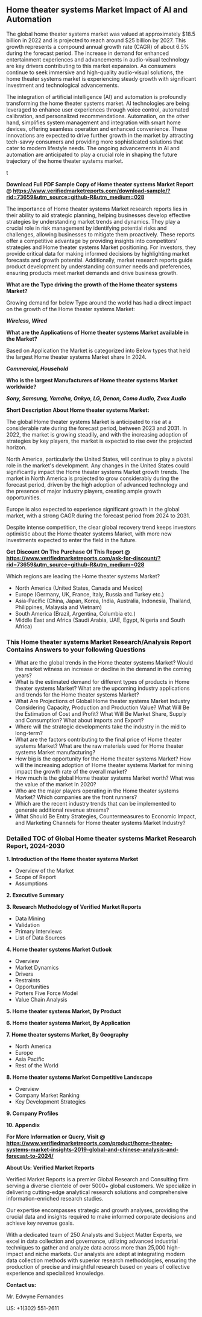 <h2>Home theater systems Market Impact of AI and Automation</h2><p>The global home theater systems market was valued at approximately $18.5 billion in 2022 and is projected to reach around $25 billion by 2027. This growth represents a compound annual growth rate (CAGR) of about 6.5% during the forecast period. The increase in demand for enhanced entertainment experiences and advancements in audio-visual technology are key drivers contributing to this market expansion. As consumers continue to seek immersive and high-quality audio-visual solutions, the home theater systems market is experiencing steady growth with significant investment and technological advancements.</p><p>The integration of artificial intelligence (AI) and automation is profoundly transforming the home theater systems market. AI technologies are being leveraged to enhance user experiences through voice control, automated calibration, and personalized recommendations. Automation, on the other hand, simplifies system management and integration with smart home devices, offering seamless operation and enhanced convenience. These innovations are expected to drive further growth in the market by attracting tech-savvy consumers and providing more sophisticated solutions that cater to modern lifestyle needs. The ongoing advancements in AI and automation are anticipated to play a crucial role in shaping the future trajectory of the home theater systems market.</p>t</p><p id="" class=""><strong>Download Full PDF Sample Copy of Home theater systems Market Report @ <a href="https://www.verifiedmarketreports.com/download-sample/?rid=73659&utm_source=github-R&utm_medium=028" target="_blank">https://www.verifiedmarketreports.com/download-sample/?rid=73659&utm_source=github-R&utm_medium=028</a></strong></p><p>The importance of&nbsp;Home theater systems Market research reports lies in their ability to aid strategic planning, helping businesses develop effective strategies by understanding market trends and dynamics. They play a crucial role in risk management by identifying potential risks and challenges, allowing businesses to mitigate them proactively. These reports offer a competitive advantage by providing insights into competitors' strategies and Home theater systems Market positioning. For investors, they provide critical data for making informed decisions by highlighting market forecasts and growth potential. Additionally, market research reports guide product development by understanding consumer needs and preferences, ensuring products meet market demands and drive business growth.</p><p><strong>What are the&nbsp;Type driving the growth of the Home theater systems Market?</strong></p><p id="" class="">Growing demand for below Type around the world has had a direct impact on the growth of the Home theater systems Market:</p><em><strong>Wireless, Wired</strong></em></p><strong>What are the&nbsp;Applications&nbsp;of Home theater systems Market available in the Market?</strong></p><p id="" class="">Based on Application the Market is categorized into Below types that held the largest Home theater systems Market share In 2024.</p><em><strong>Commercial, Household</strong></em></p><strong>Who is the largest Manufacturers of Home theater systems Market worldwide?</strong></p><p><em><strong>Sony, Samsung, Yamaha, Onkyo, LG, Denon, Como Audio, Zvox Audio</strong></em></p><p id="" class=""><strong>Short Description About Home theater systems Market:</strong></p><p>The global Home theater systems Market is anticipated to rise at a considerable rate during the forecast period, between 2023 and 2031. In 2022, the market is growing steadily, and with the increasing adoption of strategies by key players, the market is expected to rise over the projected horizon.</p><p>North America, particularly the United States, will continue to play a pivotal role in the market's development. Any changes in the United States could significantly impact the Home theater systems Market growth trends. The market in North America is projected to grow considerably during the forecast period, driven by the high adoption of advanced technology and the presence of major industry players, creating ample growth opportunities.</p><p>Europe is also expected to experience significant growth in the global market, with a strong CAGR during the forecast period from 2024 to 2031.</p><p>Despite intense competition, the clear global recovery trend keeps investors optimistic about the Home theater systems Market, with more new investments expected to enter the field in the future.</p><p id="" class=""><strong>Get Discount On The Purchase Of This Report @ <a href="https://www.verifiedmarketreports.com/ask-for-discount/?rid=73659&utm_source=github-R&utm_medium=028" target="_blank">https://www.verifiedmarketreports.com/ask-for-discount/?rid=73659&utm_source=github-R&utm_medium=028</a></strong></p>Which regions are leading the Home theater systems Market?</p><ul><li>North America (United States, Canada and Mexico)</li><li>Europe (Germany, UK, France, Italy, Russia and Turkey etc.)</li><li>Asia-Pacific (China, Japan, Korea, India, Australia, Indonesia, Thailand, Philippines, Malaysia and Vietnam)</li><li>South America (Brazil, Argentina, Columbia etc.)</li><li>Middle East and Africa (Saudi Arabia, UAE, Egypt, Nigeria and South Africa)</li></ul><h3 id="" class="">This Home theater systems Market Research/Analysis Report Contains Answers to your following Questions</h3><ul><li>What are the global trends in the Home theater systems Market? Would the market witness an increase or decline in the demand in the coming years?</li><li>What is the estimated demand for different types of products in Home theater systems Market? What are the upcoming industry applications and trends for the Home theater systems Market?</li><li>What Are Projections of Global Home theater systems Market Industry Considering Capacity, Production and Production Value? What Will Be the Estimation of Cost and Profit? What Will Be Market Share, Supply and Consumption? What about imports and Export?</li><li>Where will the strategic developments take the industry in the mid to long-term?</li><li>What are the factors contributing to the final price of Home theater systems Market? What are the raw materials used for Home theater systems Market manufacturing?</li><li>How big is the opportunity for the Home theater systems Market? How will the increasing adoption of Home theater systems Market for mining impact the growth rate of the overall market?</li><li>How much is the global Home theater systems Market worth? What was the value of the market In 2020?</li><li>Who are the major players operating in the Home theater systems Market? Which companies are the front runners?</li><li>Which are the recent industry trends that can be implemented to generate additional revenue streams?</li><li>What Should Be Entry Strategies, Countermeasures to Economic Impact, and Marketing Channels for Home theater systems Market Industry?</li></ul><h3 id="" class="">Detailed TOC of Global Home theater systems Market Research Report, 2024-2030</h3><p id="" class=""><strong>1. Introduction of the Home theater systems Market</strong></p><ul><li>Overview of the Market</li><li>Scope of Report</li><li>Assumptions</li></ul><p id="" class=""><strong>2. Executive Summary</strong></p><p id="" class=""><strong>3. Research Methodology of Verified Market Reports</strong></p><ul><li>Data Mining</li><li>Validation</li><li>Primary Interviews</li><li>List of Data Sources</li></ul><p id="" class=""><strong>4. Home theater systems Market Outlook</strong></p><ul><li>Overview</li><li>Market Dynamics</li><li>Drivers</li><li>Restraints</li><li>Opportunities</li><li>Porters Five Force Model</li><li>Value Chain Analysis</li></ul><p id="" class=""><strong>5. Home theater systems Market, By Product</strong></p><p id="" class=""><strong>6. Home theater systems Market, By Application</strong></p><p id="" class=""><strong>7. Home theater systems Market, By Geography</strong></p><ul><li>North America</li><li>Europe</li><li>Asia Pacific</li><li>Rest of the World</li></ul><p id="" class=""><strong>8. Home theater systems Market Competitive Landscape</strong></p><ul><li>Overview</li><li>Company Market Ranking</li><li>Key Development Strategies</li></ul><p id="" class=""><strong>9. Company Profiles</strong></p><p id="" class=""><strong>10. Appendix</strong></p><p id="" class=""><strong>For More Information or Query, Visit @ <a href="https://www.verifiedmarketreports.com/product/home-theater-systems-market-insights-2019-global-and-chinese-analysis-and-forecast-to-2024/" target="_blank">https://www.verifiedmarketreports.com/product/home-theater-systems-market-insights-2019-global-and-chinese-analysis-and-forecast-to-2024/</a></strong></p><p id="" class=""><strong>About Us: Verified Market Reports</strong></p><p id="" class="">Verified Market Reports is a premier Global Research and Consulting firm serving a diverse clientele of over 5000+ global customers. We specialize in delivering cutting-edge analytical research solutions and comprehensive information-enriched research studies.</p><p id="" class="">Our expertise encompasses strategic and growth analyses, providing the crucial data and insights required to make informed corporate decisions and achieve key revenue goals.</p><p id="" class="">With a dedicated team of 250 Analysts and Subject Matter Experts, we excel in data collection and governance, utilizing advanced industrial techniques to gather and analyze data across more than 25,000 high-impact and niche markets. Our analysts are adept at integrating modern data collection methods with superior research methodologies, ensuring the production of precise and insightful research based on years of collective experience and specialized knowledge.</p><p id="" class=""><strong>Contact us:</strong></p><p id="" class="">Mr. Edwyne Fernandes</p><p id="" class="">US: +1(302) 551-2611</p>